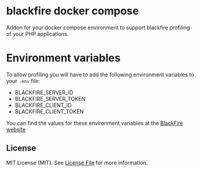 blackfire docker compose
========================

Addon for your docker compose environment to support blackfire profiling of
your PHP applications.

Environment variables
=====================

To allow profiling you will have to add the following environment variables to
your `.env` file:

- BLACKFIRE_SERVER_ID
- BLACKFIRE_SERVER_TOKEN
- BLACKFIRE_CLIENT_ID
- BLACKFIRE_CLIENT_TOKEN

You can find the values for these environment variables at the [BlackFire website](https://blackfire.io/docs/integrations/docker#documentation)

License
-------

MIT License (MIT). See [License File](LICENSE.md) for more information.
